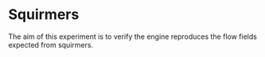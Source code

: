 # Squirmers

The aim of this experiment is to verify the engine reproduces the flow fields expected from squirmers.
